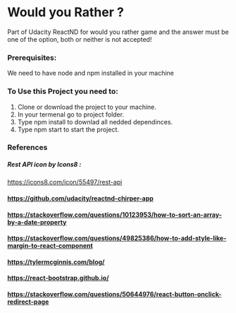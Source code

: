 # Would you Rather ?
Part of Udacity ReactND for would you rather game and the answer must be one of the option, both or neither is not accepted! 

### Prerequisites:
We need to have node and npm installed in your machine

### To Use this Project you need to:

1. Clone or download the project to your machine.
2. In your termenal go to project folder.
3. Type npm install to downlad all nedded dependinces.
4. Type npm start to start the project.

### References
##### Rest API icon by Icons8 : 
 https://icons8.com/icon/55497/rest-api 
 #### https://github.com/udacity/reactnd-chirper-app
 #### https://stackoverflow.com/questions/10123953/how-to-sort-an-array-by-a-date-property
 #### https://stackoverflow.com/questions/49825386/how-to-add-style-like-margin-to-react-component
 #### https://tylermcginnis.com/blog/
 #### https://react-bootstrap.github.io/
 #### https://stackoverflow.com/questions/50644976/react-button-onclick-redirect-page







